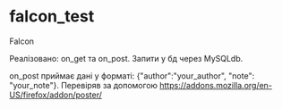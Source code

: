 # falcon_test
Falcon

Реалізовано: on_get та on_post. Запити у бд через MySQLdb.

on_post приймає дані у форматі: {"author":"your_author", "note": "your_note"}.
Перевіряв за допомогою https://addons.mozilla.org/en-US/firefox/addon/poster/
